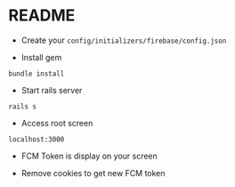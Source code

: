 # README

- Create your `config/initializers/firebase/config.json`

- Install gem
```
bundle install
```

- Start rails server
```
rails s
```

- Access root screen
```
localhost:3000
```

- FCM Token is display on your screen

- Remove cookies to get new FCM token
